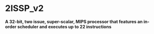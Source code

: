 # 2ISSP_v2
**A 32-bit, two issue, super-scalar, MIPS processor that features an in-order scheduler and executes up to 22 instructions** 
